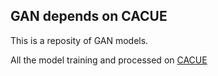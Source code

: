 ## GAN depends on CACUE

This is a reposity of GAN models.

All the model training and processed on [CACUE](https://github.com/luhaofang/CACUE)
